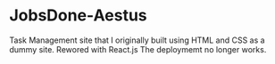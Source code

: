 # JobsDone-Aestus
Task Management site that I originally built using HTML and CSS as a dummy site. Rewored with React.js
The deploymemt no longer works. 
